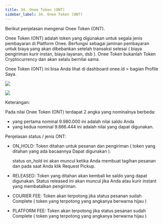 ```yaml
---
title: 34. Onee Token (ONT)
sidebar_label: 34. Onee Token (ONT)
---
```

B﻿erikut penjelasan mengenai Onee Token (ONT).

Onee Token (ONT) adalah token yang digunakan untuk segala jenis pembayaran di Platform Onee. Berfungsi sebagai jaminan pembayaran untuk biaya yang akan dibebankan setelah transaksi selesai ( biaya pengiriman kurir instan, biaya layanan, dsb ). Onee Token bukanlah Token Cryptocurrency dan akan selalu bernilai sama.

O﻿nee Token (ONT) ini bisa Anda lihat di dashboard onee.id > bagian Profile Saya.

![](/img/34.-ont.png)

![](/img/34.-status-ont.png)

K﻿eterangan: 

P﻿ada nilai Onee Token (ONT) terdapat 2 angka yang nominalnya berbeda: 

* y﻿ang pertama nominal 9.980.000 ini adalah nilai saldo Anda
* y﻿ang kedua nominal 9.866.444 ini adalah nilai yang dapat digunakan.

P﻿enjelasan status / jenis ONT: 

* O﻿N_HOLD: Token ditahan untuk pesanan dan pengiriman ( token yang ditahan yang ada bacaannya Dapat digunakan ).

  s﻿tatus on_hold ini akan muncul ketika Anda membuat tagihan pesanan dan pada saat Anda klik Request Pickup. 
* R﻿ELEASED: Token yang ditahan akan kembali ke saldo yang dapat digunakan. Status released ini akan muncul jika Anda atau kurir instant yang membatalkan pengiriman.
* C﻿OURIER FEE: Token akan terpotong jika status pesanan sudah Complete ( token yang terpotong yang angkanya berwarna hijau )
* P﻿LATFORM FEE: Token akan terpotong jika status pesanan sudah Complete ( token yang terpotong yang angkanya berwarna hijau )